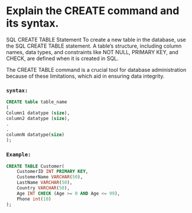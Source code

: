 # Explain the CREATE command and its syntax. 

SQL CREATE TABLE Statement
To create a new table in the database, use the SQL CREATE TABLE statement. A table’s structure, including column names, data types, and constraints like NOT NULL, PRIMARY KEY, and CHECK, are defined when it is created in SQL.

The CREATE TABLE command is a crucial tool for database administration because of these limitations, which aid in ensuring data integrity.

### `syntax:`
```sql
CREATE table table_name
(
Column1 datatype (size),
column2 datatype (size),
.
.
columnN datatype(size)
);
```
### `Example:`

```sql
CREATE TABLE Customer(
    CustomerID INT PRIMARY KEY,
    CustomerName VARCHAR(50),
    LastName VARCHAR(50),
    Country VARCHAR(50),
    Age INT CHECK (Age >= 0 AND Age <= 99),
    Phone int(10)
);
```